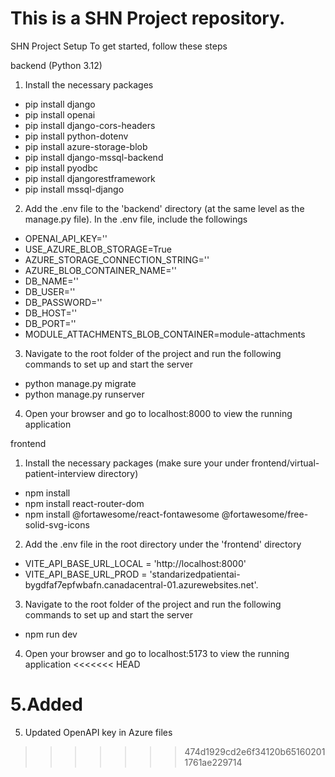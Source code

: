 This is a SHN Project repository.
=======
SHN Project Setup
To get started, follow these steps

backend (Python 3.12)
1. Install the necessary packages
- pip install django
- pip install openai
- pip install django-cors-headers
- pip install python-dotenv
- pip install azure-storage-blob
- pip install django-mssql-backend
- pip install pyodbc
- pip install djangorestframework
- pip install mssql-django

2. Add the .env file to the 'backend' directory (at the same level as the manage.py file). In the .env file, include the followings
- OPENAI_API_KEY=''
- USE_AZURE_BLOB_STORAGE=True 
- AZURE_STORAGE_CONNECTION_STRING=''
- AZURE_BLOB_CONTAINER_NAME=''
- DB_NAME=''
- DB_USER=''
- DB_PASSWORD=''
- DB_HOST=''
- DB_PORT=''
- MODULE_ATTACHMENTS_BLOB_CONTAINER=module-attachments

3. Navigate to the root folder of the project and run the following commands to set up and start the server
- python manage.py migrate
- python manage.py runserver

4. Open your browser and go to localhost:8000 to view the running application

frontend
1. Install the necessary packages (make sure your under frontend/virtual-patient-interview directory)
- npm install
- npm install react-router-dom
- npm install @fortawesome/react-fontawesome @fortawesome/free-solid-svg-icons


2. Add the .env file in the root directory under the 'frontend' directory
- VITE_API_BASE_URL_LOCAL = 'http://localhost:8000'
- VITE_API_BASE_URL_PROD = 'standarizedpatientai-bygdfaf7epfwbafn.canadacentral-01.azurewebsites.net'.
  
3. Navigate to the root folder of the project and run the following commands to set up and start the server
- npm run dev

4. Open your browser and go to localhost:5173 to view the running application
<<<<<<< HEAD

5.Added 
=======
5. Updated OpenAPI key in Azure files
>>>>>>> 474d1929cd2e6f34120b651602011761ae229714
